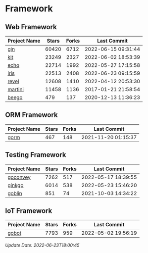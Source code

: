 # Framework

## Web Framework
| Project Name | Stars | Forks | Last Commit |
| ------------ | ----- | ----- | ----------- |
| [gin](https://github.com/gin-gonic/gin) | 60420 | 6712 | 2022-06-15 09:31:44 |
| [kit](https://github.com/go-kit/kit) | 23249 | 2327 | 2022-06-02 18:53:39 |
| [echo](https://github.com/labstack/echo) | 22714 | 1992 | 2022-05-27 17:15:58 |
| [iris](https://github.com/kataras/iris) | 22513 | 2408 | 2022-06-23 09:15:59 |
| [revel](https://github.com/revel/revel) | 12608 | 1410 | 2022-04-12 20:53:30 |
| [martini](https://github.com/go-martini/martini) | 11458 | 1136 | 2017-01-21 21:58:54 |
| [beego](https://github.com/astaxie/beego) | 479 | 137 | 2020-12-13 11:36:23 |

## ORM Framework
| Project Name | Stars | Forks | Last Commit |
| ------------ | ----- | ----- | ----------- |
| [gorm](https://github.com/jinzhu/gorm) | 467 | 148 | 2021-11-20 01:15:37 |

## Testing Framework
| Project Name | Stars | Forks | Last Commit |
| ------------ | ----- | ----- | ----------- |
| [goconvey](https://github.com/smartystreets/goconvey) | 7262 | 517 | 2022-05-17 18:39:55 |
| [ginkgo](https://github.com/onsi/ginkgo) | 6014 | 538 | 2022-05-23 15:46:20 |
| [goblin](https://github.com/franela/goblin) | 851 | 74 | 2021-10-03 14:34:22 |

## IoT Framework
| Project Name | Stars | Forks | Last Commit |
| ------------ | ----- | ----- | ----------- |
| [gobot](https://github.com/hybridgroup/gobot) | 7793 | 959 | 2022-05-02 19:56:19 |

*Update Date: 2022-06-23T18:00:45*